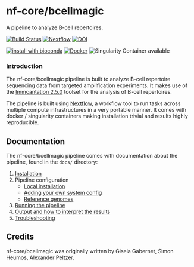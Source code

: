 # nf-core/bcellmagic

A pipeline to analyze B-cell repertoires.

[![Build Status](https://travis-ci.org/nf-core/bcellmagic.svg?branch=master)](https://travis-ci.org/nf-core/bcellmagic)
[![Nextflow](https://img.shields.io/badge/nextflow-%E2%89%A50.32.0-brightgreen.svg)](https://www.nextflow.io/)
[![DOI](https://zenodo.org/badge/160348245.svg)](https://zenodo.org/badge/latestdoi/160348245)


[![install with bioconda](https://img.shields.io/badge/install%20with-bioconda-brightgreen.svg)](http://bioconda.github.io/)
[![Docker](https://img.shields.io/docker/automated/nfcore/bcellmagic.svg)](https://hub.docker.com/r/nfcore/bcellmagic)
![Singularity Container available](
https://img.shields.io/badge/singularity-available-7E4C74.svg)

### Introduction

The nf-core/bcellmagic pipeline is built to analyze B-cell repertoire sequencing data from targeted amplification experiments. It makes use of the [Immcantation 2.5.0](https://immcantation.readthedocs.io/en/version-2.5.0/) toolset for the analysis of B-cell repertoires.

The pipeline is built using [Nextflow](https://www.nextflow.io), a workflow tool to run tasks across multiple compute infrastructures in a very portable manner. It comes with docker / singularity containers making installation trivial and results highly reproducible.

## Documentation
The nf-core/bcellmagic pipeline comes with documentation about the pipeline, found in the `docs/` directory:

1. [Installation](https://nf-co.re/usage/installation)
2. Pipeline configuration
    * [Local installation](https://nf-co.re/usage/local_installation)
    * [Adding your own system config](https://nf-co.re/usage/adding_own_config)
    * [Reference genomes](https://nf-co.re/usage/reference_genomes)
3. [Running the pipeline](docs/usage.md)
4. [Output and how to interpret the results](docs/output.md)
5. [Troubleshooting](https://nf-co.re/usage/troubleshooting)

## Credits
nf-core/bcellmagic was originally written by Gisela Gabernet, Simon Heumos, Alexander Peltzer.
